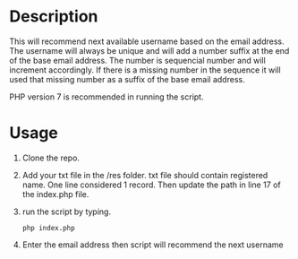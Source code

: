 # Description

This will recommend next available username based on the email address. The username will always be unique and will add a number suffix at the end of the base email address. The number is sequencial number and will increment accordingly. If there is a missing number in the sequence it will used that missing number as a suffix of the base email address.

PHP version 7 is recommended in running the script.


# Usage

1. Clone the repo.
2. Add your txt file in the /res folder. txt file should contain registered name. One line considered 1 record. Then update the path in line 17 of the index.php file.
3. run the script by typing.
   
   `php index.php`

4. Enter the email address then script will recommend the next username

